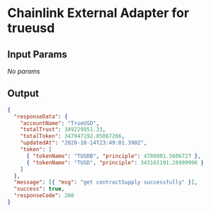 # Chainlink External Adapter for trueusd

## Input Params

_No params_

## Output

```json
{
  "responseData": {
    "accountName": "TrueUSD",
    "totalTrust": 349229951.33,
    "totalToken": 347947192.85067266,
    "updatedAt": "2020-10-14T23:49:01.390Z",
    "token": [
      { "tokenName": "TUSDB", "principle": 4786001.5606727 },
      { "tokenName": "TUSD", "principle": 343161191.28999996 }
    ]
  },
  "message": [{ "msg": "get contractSupply successfully" }],
  "success": true,
  "responseCode": 200
}
```
